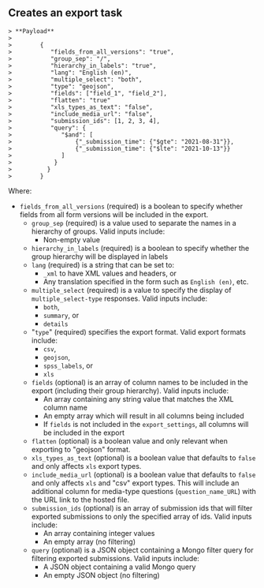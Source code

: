 ## Creates an export task
    > **Payload**
    >
    >        {
    >           "fields_from_all_versions": "true",
    >           "group_sep": "/",
    >           "hierarchy_in_labels": "true",
    >           "lang": "English (en)",
    >           "multiple_select": "both",
    >           "type": "geojson",
    >           "fields": ["field_1", "field_2"],
    >           "flatten": "true"
    >           "xls_types_as_text": "false",
    >           "include_media_url": "false",
    >           "submission_ids": [1, 2, 3, 4],
    >           "query": {
    >              "$and": [
    >                  {"_submission_time": {"$gte": "2021-08-31"}},
    >                  {"_submission_time": {"$lte": "2021-10-13"}}
    >              ]
    >            }
    >          }
    >        }
Where:
* `fields_from_all_versions` (required) is a boolean to specify whether fields from all form versions will be included in the export.
    * `group_sep` (required) is a value used to separate the names in a hierarchy of groups. Valid inputs include:
        * Non-empty value
    * `hierarchy_in_labels` (required) is a boolean to specify whether the group hierarchy will be displayed in labels
    * `lang` (required) is a string that can be set to:
        * `_xml` to have XML values and headers, or
        * Any translation specified in the form such as `English (en)`, etc.
    * `multiple_select` (required) is a value to specify the display of `multiple_select-type` responses. Valid inputs include:
        * `both`,
        * `summary`, or
        * `details`
    * "`type`" (required) specifies the export format. Valid export formats include:
        * `csv`,
        * `geojson`,
        * `spss_labels`, or
        * `xls`
    * `fields` (optional) is an array of column names to be included in the export (including their group hierarchy). Valid inputs include:
        * An array containing any string value that matches the XML column name
        * An empty array which will result in all columns being included
        * If `fields` is not included in the `export_settings`, all columns will be included in the export
    * `flatten` (optional) is a boolean value and only relevant when exporting to "geojson" format.
    * `xls_types_as_text` (optional) is a boolean value that defaults to `false` and only affects `xls` export types.
    * `include_media_url` (optional) is a boolean value that defaults to `false` and only affects `xls` and "csv" export types. This will include an additional column for media-type questions (`question_name_URL`) with the URL link to the hosted file.
    * `submission_ids` (optional) is an array of submission ids that will filter exported submissions to only the specified array of ids. Valid inputs include:
        * An array containing integer values
        * An empty array (no filtering)
    * `query` (optional) is a JSON object containing a Mongo filter query for filtering exported submissions. Valid inputs include:
        * A JSON object containing a valid Mongo query
        * An empty JSON object (no filtering)
